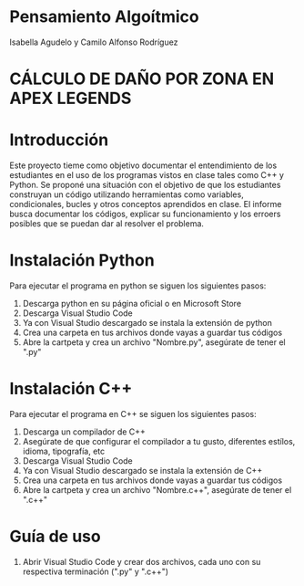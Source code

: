 # Pensamiento Algoítmico
Isabella Agudelo y Camilo Alfonso Rodríguez


# CÁLCULO DE DAÑO POR ZONA EN APEX LEGENDS

# Introducción
Este proyecto tieme como objetivo documentar el entendimiento de los estudiantes en el uso de los programas vistos en clase tales como C++ y Python. Se proponé una situación con el objetivo de que los estudiantes construyan un código utilizando herramientas como variables, condicionales, bucles y otros conceptos aprendidos en clase. El informe busca documentar los códigos, explicar su funcionamiento y los erroers posibles que se puedan dar al resolver el problema. 

# Instalación Python 
Para ejecutar el programa en python se siguen los siguientes pasos: 
 1. Descarga python en su página oficial o en Microsoft Store
 2. Descarga Visual Studio Code
 3. Ya con Visual Studio descargado se instala la extensión de python
 4. Crea una carpeta en tus archivos donde vayas a guardar tus códigos
 5. Abre la cartpeta y crea un archivo "Nombre.py", asegúrate de tener el ".py"

# Instalación C++
Para ejecutar el programa en C++ se siguen los siguientes pasos:
 1. Descarga un compilador de C++
 2. Asegúrate de que configurar el compilador a tu gusto, diferentes estílos, idioma, tipografía, etc
 3. Descarga Visual Studio Code
 4. Ya con Visual Studio descargado se instala la extensión de C++
 5.  Crea una carpeta en tus archivos donde vayas a guardar tus códigos
 6.  Abre la cartpeta y crea un archivo "Nombre.c++", asegúrate de tener el ".c++"

# Guía de uso
 1. Abrir Visual Studio Code y crear dos archivos, cada uno con su respectiva terminación (".py" y ".c++")
